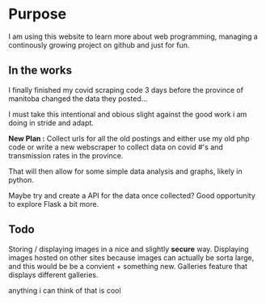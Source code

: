 # Purpose

I am using this website to learn more about web programming, managing a continously growing project on github and just for fun.

## In the works

I finally finished my covid scraping code 3 days before the province of manitoba changed the data they posted...

I must take this intentional and obious slight against the good work i am doing in stride and adapt. 

**New Plan :** Collect urls for all the old postings and either use my old php code or write a new webscraper to collect data on covid #'s and transmission rates in the province. 

That will then allow for some simple data analysis and graphs, likely in python. 

Maybe try and create a API for the data once collected? Good opportunity to explore Flask a bit more.


## Todo

Storing / displaying images in a nice and slightly **secure** way.
  Displaying images hosted on other sites because images can actually be sorta large, and this would be be a convient + something new.
  Galleries feature that displays different galleries. 




anything i can think of that is cool

